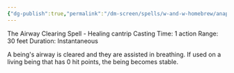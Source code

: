 ```yaml
---
{"dg-publish":true,"permalink":"/dm-screen/spells/w-and-w-homebrew/anapneo/"}
---
```


The Airway Clearing Spell - Healing cantrip 
Casting Time: 1 action 
Range: 30 feet 
Duration: Instantaneous 

A being's airway is cleared and they are assisted in breathing. If used on a living being that has 0 hit points, the being becomes stable.
